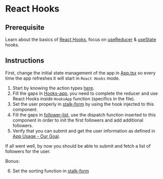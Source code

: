# React Hooks

## Prerequisite

Learn about the basics of [React Hooks](https://reactjs.org/docs/hooks-intro.html), focus on [useReducer](https://reactjs.org/docs/hooks-reference.html#usereducer) & [useState](https://reactjs.org/docs/hooks-reference.html#usestate) hooks.

## Instructions

First, change the initial state management of the app in [App.tsx](../App.tsx) so every time the app refreshes it will start in `React Hooks` mode.

1) Start by knowing the action types [here](./reducer-actions.enum.ts).
2) Fill the gaps in [Hooks-app](./Hooks-app.tsx), you need to complete the reducer and use React Hooks inside `HooksApp` function (specifics in the file).
3) Set the user properly in [stalk-form](./stalk-form/stalk-form.tsx) by using the hook injected to this component.
4) Fill the gaps in [follower-list](./follower-list/follower-list.tsx), use the dispatch function inserted to this component in order to init the first followers and add additional followers.
5) Verify that you can submit and get the user information as defined in [App Usage - Our Goal](https://github.com/GBT3101/React-state-management-workshop#app-usage---our-goal).

If all went well, by now you should be able to submit and fetch a list of followers for the user.

Bonus:

6) Set the sorting function in [stalk-form](./stalk-form/stalk-form.tsx)
